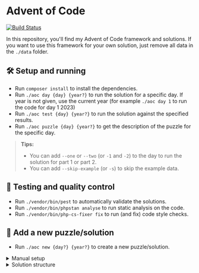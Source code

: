 # Advent of Code

[![Build Status](https://drone.trizz.io/api/badges/trizz/adventofcode/status.svg)](https://drone.trizz.io/trizz/adventofcode)

In this repository, you'll find my Advent of Code framework and solutions. If you want to
use this framework for your own solution, just remove all data in the `./data` folder.

## 🛠 Setup and running
- Run `composer install` to install the dependencies.
- Run `./aoc day {day} {year?}` to run the solution for a specific day. If year is not given, use the current year (for example `./aoc day 1` to run the code for day 1 2023)
- Run `./aoc test {day} {year?}` to run the solution against the specified results.
- Run `./aoc puzzle {day} {year?}` to get the description of the puzzle for the specific day.

> **Tips:**
> - You can add `--one` or `--two` (or `-1` and `-2`) to the day to run the solution for part 1 or part 2.
> - You can add `--skip-example` (or `-s`) to skip the example data.

## 🧪 Testing and quality control
- Run `./vendor/bin/pest` to automatically validate the solutions.
- Run `./vendor/bin/phpstan analyse` to run static analysis on the code.
- Run `./vendor/bin/php-cs-fixer fix` to run (and fix) code style checks.

## 🧩 Add a new puzzle/solution
- Run `./aoc new {day?} {year?}` to create a new puzzle/solution.

<details>
  <summary>Manual setup</summary>

- Create a directory in `./data/Y??/day?` with the correct name.
  - Create `example.txt` with the example values from the puzzle.
    - If there are different examples for part 1 and part 2, create `example-part1.txt` and `example-part2.txt`.
  - Create `data.txt` with your personal input.
  - (optional) Create `puzzle.md` with the puzzle description. You can use [this plugin](https://github.com/kfarnung/aoc-to-markdown) to easily convert the puzzle to markdown.
- Create a new class in the `Day??.php` directory and make sure it has the structure defined below.

</details>

<details>
  <summary>Solution structure</summary>

```php
<?php

namespace trizz\AdventOfCode\Y21;

// Make sure the classname is correct.
class Day1 extends Solution
{
  // Provide the expected results for part 1.
  public static int $part1ExampleResult = null;
  public static int $part1Result = null;

  // Provide the expected results for part 2.
  public static int $part2ExampleResult = null;
  public static int $part2Result = null;
    
  protected function part1(array $data): int
  {
      // Solution for part 1.
  }

  protected function part2(array $data): int
  {
    // Solution for part 2.
  }
}
```
</details>


